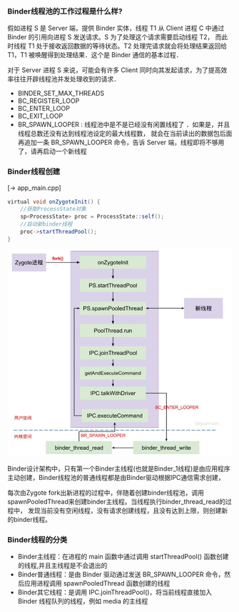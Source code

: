 ### Binder线程池的工作过程是什么样?

假如进程 S 是 Server 端，提供 Binder 实体，线程 T1 从 Client 进程 C 中通过 Binder 的引用向进程 S 发送请求。S 为了处理这个请求需要启动线程 T2，
而此时线程 T1 处于接收返回数据的等待状态。T2 处理完请求就会将处理结果返回给 T1，T1 被唤醒得到处理结果．这个是 Binder 通信的基本过程．

对于 Server 进程 S 来说，可能会有许多 Client 同时向其发起请求，为了提高效率往往开辟线程池并发处理收到的请求．

- BINDER_SET_MAX_THREADS
- BC_REGISTER_LOOP
- BC_ENTER_LOOP
- BC_EXIT_LOOP
- BR_SPAWN_LOOPER : 线程池中是不是已经没有闲置线程了 ．如果是，并且线程总数还没有达到线程池设定的最大线程数，
就会在当前读出的数据包后面再追加一条 BR_SPAWN_LOOPER 命令，告诉 Server 端，线程即将不够用了，请再启动一个新线程

### Binder线程创建
[-> app_main.cpp]
~~~java
virtual void onZygoteInit() {
    //获取ProcessState对象
    sp<ProcessState> proc = ProcessState::self();
    //启动新binder线程 
    proc->startThreadPool();
}
~~~

![](../../picture/binder_thread_create.jpg)

Binder设计架构中，只有第一个Binder主线程(也就是Binder_1线程)是由应用程序主动创建，Binder线程池的普通线程都是由Binder驱动根据IPC通信需求创建，

每次由Zygote fork出新进程的过程中，伴随着创建binder线程池，调用spawnPooledThread来创建binder主线程。当线程执行binder_thread_read的过程中，
发现当前没有空闲线程，没有请求创建线程，且没有达到上限，则创建新的binder线程。

### Binder线程的分类
- Binder主线程：在进程的 main 函数中通过调用 startThreadPool() 函数创建的线程,并且主线程是不会退出的
- Binder普通线程：是由 Binder 驱动通过发送 BR_SPAWN_LOOPER 命令，然后应用进程调用 spawnPooledThread 函数创建的线程
- Binder其它线程：是调用 IPC.joinThreadPool()，将当前线程直接加入 Binder 线程队列的线程，例如 media 的主线程
